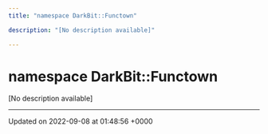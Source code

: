 ```yaml
---
title: "namespace DarkBit::Functown"

description: "[No description available]"

---
```


# namespace DarkBit::Functown

[No description available]






-------------------------------

Updated on 2022-09-08 at 01:48:56 +0000